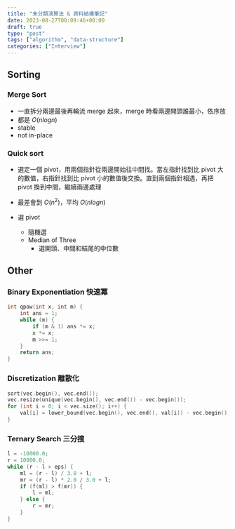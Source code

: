 ```yaml
---
title: "未分類演算法 & 資料結構筆記"
date: 2023-08-27T00:09:46+08:00
draft: true
type: "post"
tags: ["algorithm", "data-structure"]
categories: ["Interview"]
---
```


## Sorting

### Merge Sort

- 一直拆分兩邊最後再輪流 merge 起來，merge 時看兩邊開頭誰最小，依序放
- 都是 $O(nlogn)$
- stable
- not in-place

### Quick sort

- 選定一個 pivot，用兩個指針從兩邊開始往中間找。當左指針找到比 pivot 大的數值，右指針找到比 pivot 小的數值後交換。直到兩個指針相遇，再把 pivot 換到中間，繼續兩邊處理
- 最差會到 $O(n^2)$，平均 $O(nlogn)$

- 選 pivot
  - 隨機選
  - Median of Three
    - 選開頭、中間和結尾的中位數

## Other

### Binary Exponentiation 快速冪

```cpp
int qpow(int x, int m) {
    int ans = 1;
    while (m) {
        if (m & 1) ans *= x;
        x *= x;
        m >>= 1;
    }
    return ans;
}
```

### Discretization 離散化

```cpp
sort(vec.begin(), vec.end());
vec.resize(unique(vec.begin(), vec.end()) - vec.begin());
for (int i = 0; i < vec.size(); i++) {
    val[i] = lower_bound(vec.begin(), vec.end(), val[i]) - vec.begin();
}
```

### Ternary Search 三分搜

```cpp
l = -10000.0;
r = 10000.0;
while (r - l > eps) {
    ml = (r - l) / 3.0 + l;
    mr = (r - l) * 2.0 / 3.0 + l;
    if (f(ml) > f(mr)) {
        l = ml;
    } else {
        r = mr;
    }
}
```